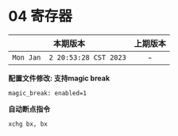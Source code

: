 # 04 寄存器

|本期版本|上期版本
|:---:|:---:
`Mon Jan  2 20:53:28 CST 2023` | -

**配置文件修改: 支持magic break**

```
magic_break: enabled=1
```

**自动断点指令**

```
xchg bx, bx
```
